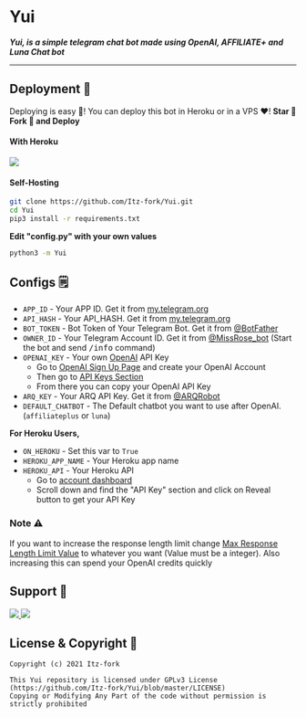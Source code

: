 # Yui

***Yui, is a simple telegram chat bot made using OpenAI, AFFILIATE+ and Luna Chat bot***

----

## Deployment 👀

Deploying is easy 🤫! You can deploy this bot in Heroku or in a VPS ♥️! **Star 🌟 Fork 🍴 and Deploy**

#### With Heroku

<a href="https://www.heroku.com/deploy?template=https://github.com/Itz-fork/Yui">
  <img src="https://www.herokucdn.com/deploy/button.svg">
</a>

#### Self-Hosting

```bash
git clone https://github.com/Itz-fork/Yui.git
cd Yui
pip3 install -r requirements.txt
```

**Edit "config.py" with your own values**

```bash
python3 -m Yui
```


## Configs 🗒️

- `APP_ID` - Your APP ID. Get it from [my.telegram.org](my.telegram.org)
- `API_HASH` - Your API_HASH. Get it from [my.telegram.org](my.telegram.org)
- `BOT_TOKEN` - Bot Token of Your Telegram Bot. Get it from [@BotFather](https://t.me/BotFather)
- `OWNER_ID` - Your Telegram Account ID. Get it from [@MissRose_bot](https://t.me/MissRose_bot) (Start the bot and send <samp>/info</samp> command)
- `OPENAI_KEY` - Your own [OpenAI](https://openai.com/) API Key
  - Go to [OpenAI Sign Up Page](https://beta.openai.com/signup) and create your OpenAI Account
  - Then go to [API Keys Section](https://beta.openai.com/account/api-keys)
  - From there you can copy your OpenAI API Key
- `ARQ_KEY` - Your ARQ API Key. Get it from [@ARQRobot](https://t.me/ARQRobot)
- `DEFAULT_CHATBOT` - The Default chatbot you want to use after OpenAI. (`affiliateplus` or `luna`)

**For Heroku Users,**

- `ON_HEROKU` - Set this var to `True`
- `HEROKU_APP_NAME` - Your Heroku app name
- `HEROKU_API` - Your Heroku API
  - Go to [account dashboard](https://dashboard.heroku.com/account)
  - Scroll down and find the "API Key" section and click on Reveal button to get your API Key


### Note ⚠️

If you want to increase the response length limit change [Max Response Length Limit Value](https://github.com/Itz-fork/Yui/blob/ef431bb67f5c51ee3d5a634d91a2b0f740192d36/Yui/data/defaults.py#L19) to whatever you want (Value must be a integer). Also increasing this can spend your OpenAI credits quickly

## Support 🍪

<a href="https://t.me/NexaBotsUpdates">
  <img src="https://img.shields.io/badge/Updates_Channel-0a0a0a?style=for-the-badge&logo=telegram&logoColor=white">
</a>
<a href="https://t.me/Nexa_bots">
  <img src="https://img.shields.io/badge/Support_Group-0a0a0a?style=for-the-badge&logo=telegram&logoColor=white">
</a>

</br>


## License & Copyright 👮

```
Copyright (c) 2021 Itz-fork

This Yui repository is licensed under GPLv3 License (https://github.com/Itz-fork/Yui/blob/master/LICENSE)
Copying or Modifying Any Part of the code without permission is strictly prohibited
```

